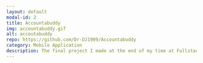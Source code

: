 ```yaml
---
layout: default
modal-id: 2
title: Accountabuddy
img: accountabuddy.gif
alt: accoutabuddy
repo: https://github.com/Dr-DJ1909/Accountabuddy
category: Mobile Application
description: The final project I made at the end of my time at Fullstack Academy with a group of three others. Accountabuddy is a mobile productivity app that allows users to track tasks to complete, with the added motivation and encouragement of having a pet to take care of. We also wanted to add some social functionality such as real-time chat to add other ways for users to keep accountable to their chores. Created with React Native, Node.js, Express and Firebase.
---
```


